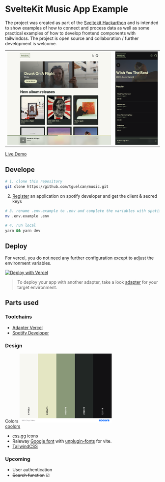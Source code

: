 # SvelteKit Music App Example

The project was created as part of the [Sveltekit Hackarthon](https://hack.sveltesociety.dev/) and is intended to show examples of how to connect and process data as well as some practical examples of how to develop frontend components with tailwindcss.
The project is open source and collaboration / further development is welcome.

<table><tr>
<td> <img src="public/screenshot1.png" width="600" alt="Screenshot1"> </td>
<td> <img src="public/screenshot2.png" width="245" alt="Screenshot2"> </td>
</tr></table>

[Live Demo](music-tayfuuu.vercel.app)

## Develope

```bash
# 1. clone this repository
git clone https://github.com/tguelcan/music.git
```

2. [Register](https://developer.spotify.com/dashboard/create) an application on spotify developer and get the client & secred keys

```bash
# 3. rename .env.example to .env and complete the variables with spotify client id and client secret
mv .env.example .env
```

```bash
# 4. run local
yarn && yarn dev
```

## Deploy

For vercel, you do not need any further configuration except to adjust the environment variables.

[![Deploy with Vercel](https://vercel.com/button)](https://vercel.com/new/clone?repository-url=https%3A%2F%2Fgithub.com%2Ftguelcan%2Fmusic&env=SPOTIFY_CLIENT_ID,SPOTIFY_CLIENT_SECRET&envDescription=Spotify%20client%20id%20and%20secred%20needed%20for%20this%20application&project-name=musicapp)

> To deploy your app with another adapter, take a look [adapter](https://kit.svelte.dev/docs/adapters) for your target environment.

## Parts used

### Toolchains

- [Adapter Vercel](https://vercel.com/docs/beginner-sveltekit/adapters)
- [Spotify Developer](https://developer.spotify.com)

### Design

Colors
<img src="public/colors.png"  width="300" alt="Coolors"><br/>
[coolors](https://coolors.co/f7f7f2-e4e6c3-899878-222725-121113)

- [css.gg](https://css.gg/) icons
- Raleway [Google font](https://fonts.google.com/specimen/Raleway) with [unplugin-fonts](https://github.com/cssninjaStudio/unplugin-fonts) for vite.
- [TailwindCSS](https://tailwindcss.com/)

### Upcoming

- User authentication
- ~~Search function~~ ☑️
